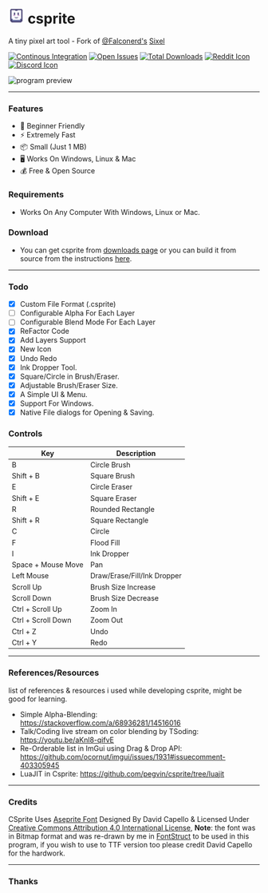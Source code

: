 # <img src="data/icon-scaled.png" width="32"> csprite
A tiny pixel art tool - Fork of [@Falconerd's](https://github.com/falconerd) [Sixel](https://github.com/falconerd/sixel)

[![Continous Integration](https://img.shields.io/github/actions/workflow/status/pegvin/csprite/ci.yml?style=flat-square)](https://github.com/pegvin/csprite/actions/)
[![Open Issues](https://img.shields.io/github/issues/pegvin/csprite?style=flat-square&color=%235cb85c)](https://github.com/pegvin/csprite/issues)
[![Total Downloads](https://img.shields.io/github/downloads/pegvin/csprite/total?style=flat-square)](https://csprite.github.io/downloads/)
[![Reddit Icon](https://img.shields.io/badge/%20-r%2Fcsprite-%23ff6314?logo=reddit&labelColor=%23EFEFEF&style=flat-square)](https://www.reddit.com/r/csprite/)
[![Discord Icon](https://discordapp.com/api/guilds/1027457407732957206/embed.png)](https://discord.gg/ZKs8sm2CPA)

![program preview](https://user-images.githubusercontent.com/75035219/222101989-1e892241-8c6a-40d7-8402-c1fcf08e3f7d.png)

---
### Features
- :beginner: Beginner Friendly
- :zap: Extremely Fast
- :package: Small (Just 1 MB)
- :desktop_computer: Works On Windows, Linux & Mac
- :moneybag: Free & Open Source

### Requirements
- Works On Any Computer With Windows, Linux or Mac.

### Download
- You can get csprite from [downloads page](https://csprite.github.io/downloads/) or you can build it from source from the instructions [here](https://csprite.github.io/wiki/latest-git/building-from-source.html).

---
### Todo
- [x] Custom File Format (.csprite)
- [ ] Configurable Alpha For Each Layer
- [ ] Configurable Blend Mode For Each Layer
- [x] ReFactor Code
- [x] Add Layers Support
- [x] New Icon
- [x] Undo Redo
- [x] Ink Dropper Tool.
- [x] Square/Circle in Brush/Eraser.
- [x] Adjustable Brush/Eraser Size.
- [x] A Simple UI & Menu.
- [x] Support For Windows.
- [x] Native File dialogs for Opening & Saving.

### Controls
| Key                          | Description                                  |
|------------------------------|----------------------------------------------|
| B                            | Circle Brush                                 |
| Shift + B                    | Square Brush                                 |
| E                            | Circle Eraser                                |
| Shift + E                    | Square Eraser                                |
| R                            | Rounded Rectangle                            |
| Shift + R                    | Square Rectangle                             |
| C                            | Circle                                       |
| F                            | Flood Fill                                   |
| I                            | Ink Dropper                                  |
| Space + Mouse Move           | Pan                                          |
| Left Mouse                   | Draw/Erase/Fill/Ink Dropper                  |
| Scroll Up                    | Brush Size Increase                          |
| Scroll Down                  | Brush Size Decrease                          |
| Ctrl + Scroll Up             | Zoom In                                      |
| Ctrl + Scroll Down           | Zoom Out                                     |
| Ctrl + Z                     | Undo                                         |
| Ctrl + Y                     | Redo                                         |

---
### References/Resources
list of references & resources i used while developing csprite, might be good for learning.

- Simple Alpha-Blending: https://stackoverflow.com/a/68936281/14516016
- Talk/Coding live stream on color blending by TSoding: https://youtu.be/aKnl8-qifvE
- Re-Orderable list in ImGui using Drag & Drop API: https://github.com/ocornut/imgui/issues/1931#issuecomment-403305945
- LuaJIT in Csprite: https://github.com/pegvin/csprite/tree/luajit

---
### Credits

CSprite Uses [Aseprite Font](https://github.com/aseprite/aseprite/blob/main/data/fonts/aseprite_font.png) Designed By David Capello & Licensed Under [Creative Commons Attribution 4.0 International License](http://creativecommons.org/licenses/by/4.0/),
**Note**: the font was in Bitmap format and was re-drawn by me in [FontStruct](https://fontstruct.com/fontstructions/show/2260539/aseprite-9) to be used in this program, if you wish to use to TTF version too please credit David Capello for the hardwork.

---
### Thanks

